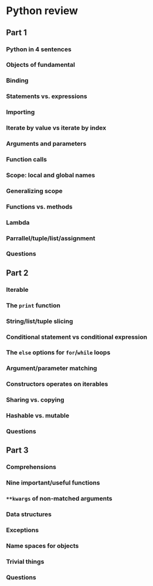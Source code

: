 # Python review

## Part 1

### Python in 4 sentences

### Objects of fundamental 

### Binding

### Statements vs. expressions

### Importing

### Iterate by value vs iterate by index

### Arguments and parameters

### Function calls

### Scope: local and global names

### Generalizing scope

### Functions vs. methods

### Lambda

### Parrallel/tuple/list/assignment

### Questions

## Part 2

### Iterable

### The `print` function

### String/list/tuple slicing

### Conditional statement vs conditional expression

### The `else` options for `for`/`while` loops

### Argument/parameter matching

### Constructors operates on iterables

### Sharing vs. copying

### Hashable vs. mutable

### Questions

## Part 3

### Comprehensions

### Nine important/useful functions

### `**kwargs` of non-matched arguments

### Data structures

### Exceptions

### Name spaces for objects

### Trivial things

### Questions